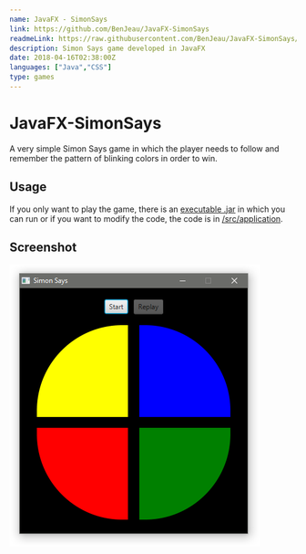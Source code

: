 ```yaml
---
name: JavaFX - SimonSays
link: https://github.com/BenJeau/JavaFX-SimonSays
readmeLink: https://raw.githubusercontent.com/BenJeau/JavaFX-SimonSays/master/README.md
description: Simon Says game developed in JavaFX
date: 2018-04-16T02:38:00Z
languages: ["Java","CSS"]
type: games
---
```


# JavaFX-SimonSays
A very simple Simon Says game in which the player needs to follow and remember the pattern of blinking colors in order to win.

## Usage
If you only want to play the game, there is an [executable .jar](SimonSays.jar) in which you can run or if you want to modify the code, the code is in [/src/application](/src/application).

## Screenshot

![Main](https://raw.githubusercontent.com/BenJeau/JavaFX-SimonSays/master/screenshots/Main.png)
